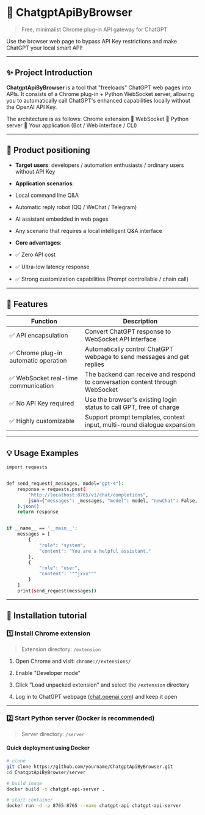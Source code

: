 # 🚀 ChatgptApiByBrowser

> Free, minimalist Chrome plug-in API gateway for ChatGPT

Use the browser web page to bypass API Key restrictions and make ChatGPT your local smart API!

---

## ✨ Project Introduction

**ChatgptApiByBrowser** is a tool that "freeloads" ChatGPT web pages into APIs. 
It consists of a Chrome plug-in + Python WebSocket server, allowing you to automatically call ChatGPT's enhanced capabilities locally without the OpenAI API Key.

The architecture is as follows: 
Chrome extension 🔁 WebSocket 🔁 Python server 🔁 Your application (Bot / Web interface / CLI)

---
## 🎯 Product positioning

- **Target users**: developers / automation enthusiasts / ordinary users without API Key

- **Application scenarios**:
- Local command line Q&A
- Automatic reply robot (QQ / WeChat / Telegram)
- AI assistant embedded in web pages
- Any scenario that requires a local intelligent Q&A interface

- **Core advantages**:
- ✅ Zero API cost
- ✅ Ultra-low latency response
- ✅ Strong customization capabilities (Prompt controllable / chain call)

---

## 🔧 Features

| Function | Description |
|------------------------|------|
| ✅ API encapsulation | Convert ChatGPT response to WebSocket API interface |
| ✅ Chrome plug-in automatic operation | Automatically control ChatGPT webpage to send messages and get replies |
| ✅ WebSocket real-time communication | The backend can receive and respond to conversation content through WebSocket |
| ✅ No API Key required | Use the browser's existing login status to call GPT, free of charge |
| ✅ Highly customizable | Support prompt templates, context input, multi-round dialogue expansion |
---

## 💡 Usage Examples

```bash
import requests


def send_request(_messages, model="gpt-4"):
    response = requests.post(
        "http://localhost:8765/v1/chat/completions",
        json={"messages": _messages, "model": model, "newChat": False, "webhook": ""}
    ).json()
    return response


if __name__ == '__main__':
    messages = [
        {
            "role": "system",
            "content": "You are a helpful assistant."
        },
        {
            "role": "user",
            "content": """jxxx"""
        }
    ]
    print(send_request(messages))

```

---
## 🧩 Installation tutorial

### 1️⃣ Install Chrome extension

> Extension directory: `/extension`

1. Open Chrome and visit: `chrome://extensions/`

2. Enable "Developer mode"

3. Click "Load unpacked extension" and select the `/extension` directory

4. Log in to ChatGPT webpage ([chat.openai.com](https://chat.openai.com)) and keep it open

---

### 2️⃣ Start Python server (Docker is recommended)

> Server directory: `/server`

#### Quick deployment using Docker

```bash
# clone 
git clone https://github.com/yourname/ChatgptApiByBrowser.git
cd ChatgptApiByBrowser/server

# build image
docker build -t chatgpt-api-server .

# start container
docker run -d -p 8765:8765 --name chatgpt-api chatgpt-api-server
```